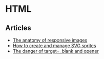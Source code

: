 # HTML

## Articles

- [The anatomy of responsive images](https://jakearchibald.com/2015/anatomy-of-responsive-images/)
- [How to create and manage SVG sprites](https://www.webdesignerdepot.com/2017/05/how-to-create-and-manage-svg-sprites/)
- [The danger of target=_blank and opener](https://www.pixelstech.net/article/1537002042-The-danger-of-target%3D_blank-and-opener)
